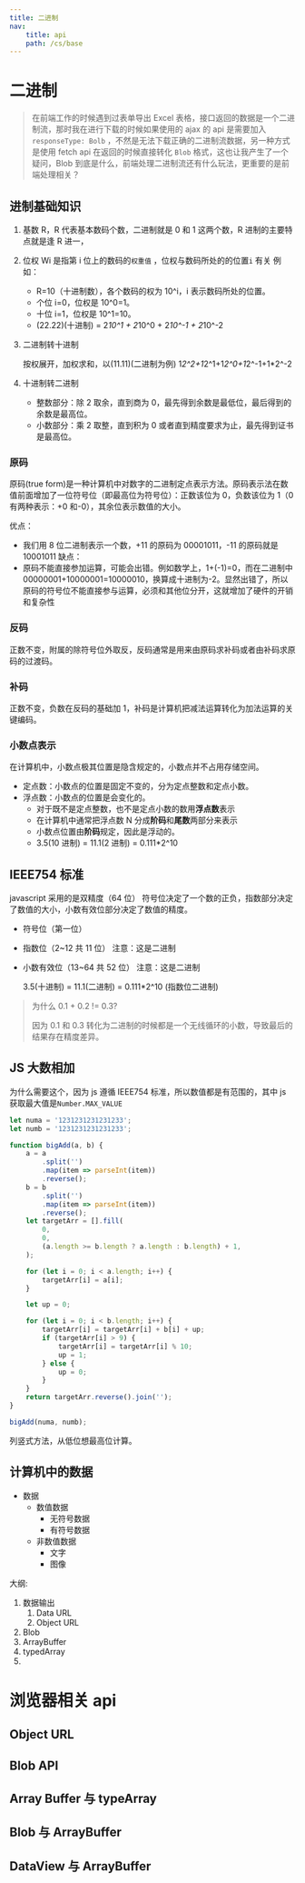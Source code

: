 ```yaml
---
title: 二进制
nav:
    title: api
    path: /cs/base
---
```


# 二进制

> 在前端工作的时候遇到过表单导出 Excel 表格，接口返回的数据是一个二进制流，那时我在进行下载的时候如果使用的 ajax 的 api 是需要加入 `responseType: Bolb` ，不然是无法下载正确的二进制流数据，另一种方式是使用 fetch api 在返回的时候直接转化 `Blob` 格式，这也让我产生了一个疑问，Blob 到底是什么，前端处理二进制流还有什么玩法，更重要的是前端处理相关？

## 进制基础知识

1. 基数 R，R 代表基本数码个数，二进制就是 0 和 1 这两个数，R 进制的主要特点就是逢 R 进一，

2. 位权 Wi 是指第 i 位上的数码的`权重值` ，位权与数码所处的的位置`i` 有关
   例如：

    - R=10（十进制数），各个数码的权为 10^i，i 表示数码所处的位置。
    - 个位 i=0，位权是 10^0=1。
    - 十位 i=1，位权是 10^1=10。
    - (22.22)(十进制) = 2*10^1 + 2*10^0 + 2*10^-1 + 2*10^-2

3. 二进制转十进制

    按权展开，加权求和，以(11.11)(二进制为例)
    1*2^2+1*2^1+1*2^0+1*2^-1+1\*2^-2

4. 十进制转二进制

    - 整数部分：除 2 取余，直到商为 0，最先得到余数是最低位，最后得到的余数是最高位。
    - 小数部分：乘 2 取整，直到积为 0 或者直到精度要求为止，最先得到证书是最高位。

### 原码

原码(true form)是一种计算机中对数字的二进制定点表示方法。原码表示法在数值前面增加了一位符号位（即最高位为符号位）：正数该位为 0，负数该位为 1（0 有两种表示：+0 和-0），其余位表示数值的大小。

优点：

-   我们用 8 位二进制表示一个数，+11 的原码为 00001011，-11 的原码就是 10001011
    缺点：
-   原码不能直接参加运算，可能会出错。例如数学上，1+(-1)=0，而在二进制中 00000001+10000001=10000010，换算成十进制为-2。显然出错了，所以原码的符号位不能直接参与运算，必须和其他位分开，这就增加了硬件的开销和复杂性

### 反码

正数不变，附属的除符号位外取反，反码通常是用来由原码求补码或者由补码求原码的过渡码。

### 补码

正数不变，负数在反码的基础加 1，补码是计算机把减法运算转化为加法运算的关键编码。

### 小数点表示

在计算机中，小数点极其位置是隐含规定的，小数点并不占用存储空间。

-   定点数：小数点的位置是固定不变的，分为定点整数和定点小数。
-   浮点数：小数点的位置是会变化的。
    -   对于既不是定点整数，也不是定点小数的数用**浮点数**表示
    -   在计算机中通常把浮点数 N 分成**阶码**和**尾数**两部分来表示
    -   小数点位置由**阶码**规定，因此是浮动的。
    -   3.5(10 进制) = 11.1(2 进制) = 0.111\*2^10

## IEEE754 标准

javascript 采用的是双精度（64 位）
符号位决定了一个数的正负，指数部分决定了数值的大小，小数有效位部分决定了数值的精度。

-   符号位（第一位）
-   指数位（2~12 共 11 位） 注意：这是二进制
-   小数有效位（13~64 共 52 位） 注意：这是二进制

    3.5(十进制) = 11.1(二进制) = 0.111\*2^10 (指数位二进制)

> 为什么 0.1 + 0.2 != 0.3?
>
> 因为 0.1 和 0.3 转化为二进制的时候都是一个无线循环的小数，导致最后的结果存在精度差异。

## JS 大数相加

为什么需要这个，因为 js 遵循 IEEE754 标准，所以数值都是有范围的，其中 js 获取最大值是`Number.MAX_VALUE`

```js
let numa = '1231231231231233';
let numb = '1231231231231233';

function bigAdd(a, b) {
    a = a
        .split('')
        .map(item => parseInt(item))
        .reverse();
    b = b
        .split('')
        .map(item => parseInt(item))
        .reverse();
    let targetArr = [].fill(
        0,
        0,
        (a.length >= b.length ? a.length : b.length) + 1,
    );

    for (let i = 0; i < a.length; i++) {
        targetArr[i] = a[i];
    }

    let up = 0;

    for (let i = 0; i < b.length; i++) {
        targetArr[i] = targetArr[i] + b[i] + up;
        if (targetArr[i] > 9) {
            targetArr[i] = targetArr[i] % 10;
            up = 1;
        } else {
            up = 0;
        }
    }
    return targetArr.reverse().join('');
}

bigAdd(numa, numb);
```

列竖式方法，从低位想最高位计算。

## 计算机中的数据

-   数据
    -   数值数据
        -   无符号数据
        -   有符号数据
    -   非数值数据
        -   文字
        -   图像

大纲:

1. 数据输出
    1. Data URL
    2. Object URL
2. Blob
3. ArrayBuffer
4. typedArray
5.

# 浏览器相关 api

## Object URL

## Blob API

## Array Buffer 与 typeArray

## Blob 与 ArrayBuffer

## DataView 与 ArrayBuffer
